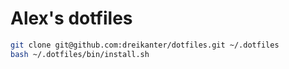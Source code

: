 # Alex's dotfiles

``` bash
git clone git@github.com:dreikanter/dotfiles.git ~/.dotfiles
bash ~/.dotfiles/bin/install.sh
```
